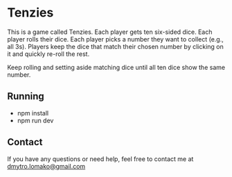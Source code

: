 # Tenzies

This is a game called Tenzies. Each player gets ten six-sided dice. Each player rolls their dice. Each player picks a number they want to collect (e.g., all 3s). Players keep the dice that match their chosen number by clicking on it and quickly re-roll the rest.

Keep rolling and setting aside matching dice until all ten dice show the same number.

## Running

- npm install
- npm run dev

## Contact

If you have any questions or need help, feel free to contact me at dmytro.lomako@gmail.com